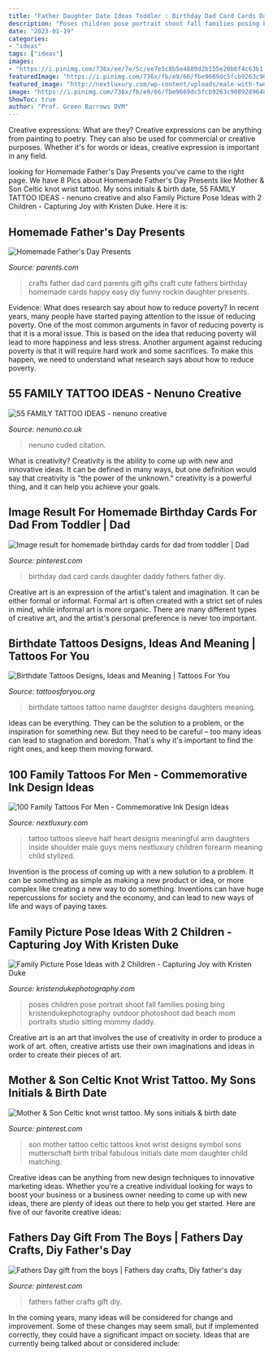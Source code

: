 ```yaml
---
title: "Father Daughter Date Ideas Toddler : Birthday Dad Card Cards Daughter Daddy Fathers Father Diy"
description: "Poses children pose portrait shoot fall families posing bing kristendukephotography outdoor photoshoot dad beach mom portraits studio sitting mommy daddy"
date: "2023-01-19"
categories:
- "ideas"
tags: ["ideas"]
images:
- "https://i.pinimg.com/736x/ee/7e/5c/ee7e5c8b5e4889d2b155e20b6f4c63b1.jpg"
featuredImage: "https://i.pinimg.com/736x/fb/e9/66/fbe9669dc5fcb9263c90892896489b3f--celtic-symbol-for-mother-and-son-celtic-mother-son-tattoo.jpg"
featured_image: "http://nextluxury.com/wp-content/uploads/male-with-two-daughters-on-the-shore-inside-heart-tattoo.jpg"
image: "https://i.pinimg.com/736x/fb/e9/66/fbe9669dc5fcb9263c90892896489b3f--celtic-symbol-for-mother-and-son-celtic-mother-son-tattoo.jpg"
ShowToc: true
author: "Prof. Green Barrows DVM"
---
```



Creative expressions: What are they?
Creative expressions can be anything from painting to poetry. They can also be used for commercial or creative purposes. Whether it's for words or ideas, creative expression is important in any field.

	

		
looking for Homemade Father&#039;s Day Presents you've came to the right page. We have 8 Pics about Homemade Father&#039;s Day Presents like Mother &amp; Son Celtic knot wrist tattoo. My sons initials &amp; birth date, 55 FAMILY TATTOO IDEAS - nenuno creative and also Family Picture Pose Ideas with 2 Children - Capturing Joy with Kristen Duke. Here it is:
		
    
## Homemade Father&#039;s Day Presents

<img loading=lazy src="https://images.parents.mdpcdn.com/sites/parents.com/files/styles/scale_1500_1500/public/rockin_card.jpg" onerror="this.onerror=null;this.src='https://tse1.mm.bing.net/th?id=OIP.-nVP2A-qgcUnt78Nzh-GuwHaHW&amp;pid=15.1';" alt="Homemade Father&#039;s Day Presents">

_Source: parents.com_

>crafts father dad card parents gift gifts craft cute fathers birthday homemade cards happy easy diy funny rockin daughter presents. 

	

Evidence: What does research say about how to reduce poverty?
In recent years, many people have started paying attention to the issue of reducing poverty. One of the most common arguments in favor of reducing poverty is that it is a moral issue. This is based on the idea that reducing poverty will lead to more happiness and less stress. Another argument against reducing poverty is that it will require hard work and some sacrifices. To make this happen, we need to understand what research says about how to reduce poverty.

    
## 55 FAMILY TATTOO IDEAS - Nenuno Creative

<img loading=lazy src="https://nenuno.co.uk/wp-content/uploads/2017/07/FAMILY-TATTOO-IDEAS-32.jpg" onerror="this.onerror=null;this.src='https://tse3.mm.bing.net/th?id=OIP.7QwYUGHol5moqlAGRacrzAHaHa&amp;pid=15.1';" alt="55 FAMILY TATTOO IDEAS - nenuno creative">

_Source: nenuno.co.uk_

>nenuno cuded citation. 

	

What is creativity?
Creativity is the ability to come up with new and innovative ideas. It can be defined in many ways, but one definition would say that creativity is "the power of the unknown." creativity is a powerful thing, and it can help you achieve your goals.

    
## Image Result For Homemade Birthday Cards For Dad From Toddler | Dad

<img loading=lazy src="https://i.pinimg.com/originals/e5/c6/20/e5c62068f7b018d435af21fbd9785953.jpg" onerror="this.onerror=null;this.src='https://tse3.mm.bing.net/th?id=OIP.g2g49jn1LoSjd5LFrIcpMwHaHa&amp;pid=15.1';" alt="Image result for homemade birthday cards for dad from toddler | Dad">

_Source: pinterest.com_

>birthday dad card cards daughter daddy fathers father diy. 

	

Creative art is an expression of the artist's talent and imagination. It can be either formal or informal. Formal art is often created with a strict set of rules in mind, while informal art is more organic. There are many different types of creative art, and the artist's personal preference is never too important.

    
## Birthdate Tattoos Designs, Ideas And Meaning | Tattoos For You

<img loading=lazy src="http://www.tattoosforyou.org/wp-content/uploads/2017/08/Photos-of-Birthdate-Tattoos-225x300.jpg" onerror="this.onerror=null;this.src='https://tse2.mm.bing.net/th?id=OIP.JuhF-HZDVmxz5YarS8LnVgDYEg&amp;pid=15.1';" alt="Birthdate Tattoos Designs, Ideas and Meaning | Tattoos For You">

_Source: tattoosforyou.org_

>birthdate tattoos tattoo name daughter designs daughters meaning. 

	

Ideas can be everything. They can be the solution to a problem, or the inspiration for something new. But they need to be careful – too many ideas can lead to stagnation and boredom. That's why it's important to find the right ones, and keep them moving forward.

    
## 100 Family Tattoos For Men - Commemorative Ink Design Ideas

<img loading=lazy src="http://nextluxury.com/wp-content/uploads/male-with-two-daughters-on-the-shore-inside-heart-tattoo.jpg" onerror="this.onerror=null;this.src='https://tse1.mm.bing.net/th?id=OIP.DEV0nhghaifJ6TXXOaPPvgHaHa&amp;pid=15.1';" alt="100 Family Tattoos For Men - Commemorative Ink Design Ideas">

_Source: nextluxury.com_

>tattoo tattoos sleeve half heart designs meaningful arm daughters inside shoulder male guys mens nextluxury children forearm meaning child stylized. 

	

Invention is the process of coming up with a new solution to a problem. It can be something as simple as making a new product or idea, or more complex like creating a new way to do something. Inventions can have huge repercussions for society and the economy, and can lead to new ways of life and ways of paying taxes.

    
## Family Picture Pose Ideas With 2 Children - Capturing Joy With Kristen Duke

<img loading=lazy src="https://www.kristendukephotography.com/wp-content/uploads/2015/09/with-mom-and-dad-e1442429098718.jpg" onerror="this.onerror=null;this.src='https://tse3.mm.bing.net/th?id=OIP.dRjJRjEgewq8YWWlGXoLCwHaLH&amp;pid=15.1';" alt="Family Picture Pose Ideas with 2 Children - Capturing Joy with Kristen Duke">

_Source: kristendukephotography.com_

>poses children pose portrait shoot fall families posing bing kristendukephotography outdoor photoshoot dad beach mom portraits studio sitting mommy daddy. 

	

Creative art is an art that involves the use of creativity in order to produce a work of art. often, creative artists use their own imaginations and ideas in order to create their pieces of art.

    
## Mother &amp; Son Celtic Knot Wrist Tattoo. My Sons Initials &amp; Birth Date

<img loading=lazy src="https://i.pinimg.com/736x/fb/e9/66/fbe9669dc5fcb9263c90892896489b3f--celtic-symbol-for-mother-and-son-celtic-mother-son-tattoo.jpg" onerror="this.onerror=null;this.src='https://tse4.mm.bing.net/th?id=OIP.UzRIQWBy7_AVNrK5EaiHCwHaN8&amp;pid=15.1';" alt="Mother &amp; Son Celtic knot wrist tattoo. My sons initials &amp; birth date">

_Source: pinterest.com_

>son mother tattoo celtic tattoos knot wrist designs symbol sons mutterschaft birth tribal fabulous initials date mom daughter child matching. 

	

Creative ideas can be anything from new design techniques to innovative marketing ideas. Whether you're a creative individual looking for ways to boost your business or a business owner needing to come up with new ideas, there are plenty of ideas out there to help you get started. Here are five of our favorite creative ideas: 

    
## Fathers Day Gift From The Boys | Fathers Day Crafts, Diy Father&#039;s Day

<img loading=lazy src="https://i.pinimg.com/736x/ee/7e/5c/ee7e5c8b5e4889d2b155e20b6f4c63b1.jpg" onerror="this.onerror=null;this.src='https://tse3.mm.bing.net/th?id=OIP.W-6oviIUY2peTHk6SG6mGgHaNL&amp;pid=15.1';" alt="Fathers Day gift from the boys | Fathers day crafts, Diy father&#039;s day">

_Source: pinterest.com_

>fathers father crafts gift diy. 

	

In the coming years, many ideas will be considered for change and improvement. Some of these changes may seem small, but if implemented correctly, they could have a significant impact on society. Ideas that are currently being talked about or considered include: 

